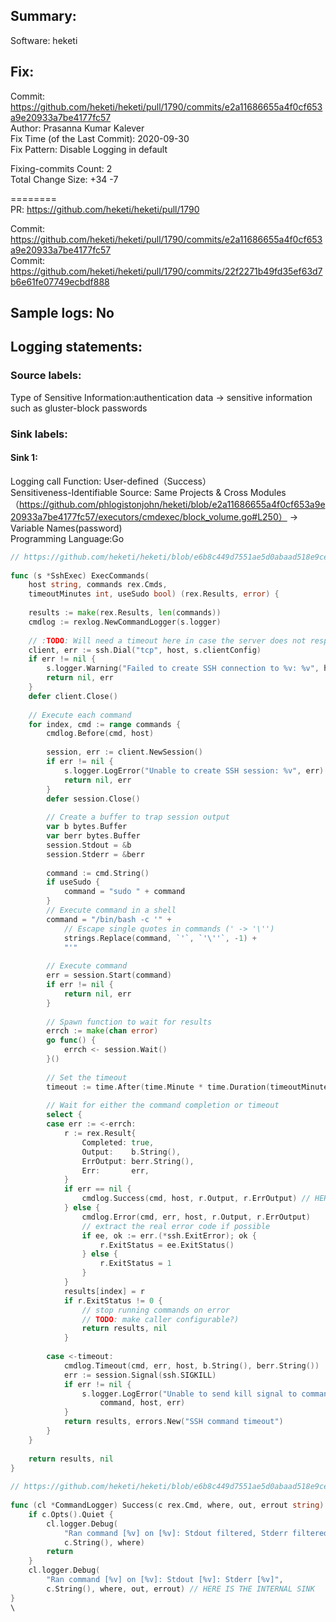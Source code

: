 ## Summary:  
Software: heketi  
## Fix:  
Commit: https://github.com/heketi/heketi/pull/1790/commits/e2a11686655a4f0cf653a9e20933a7be4177fc57  
Author: Prasanna Kumar Kalever  
Fix Time (of the Last Commit): 2020-09-30  
Fix Pattern: Disable Logging in default   
  
  
Fixing-commits Count: 2  
Total Change Size: +34 -7  
  

========  
PR: https://github.com/heketi/heketi/pull/1790  
  
Commit: https://github.com/heketi/heketi/pull/1790/commits/e2a11686655a4f0cf653a9e20933a7be4177fc57  
Commit: https://github.com/heketi/heketi/pull/1790/commits/22f2271b49fd35ef63d7b6e61fe07749ecbdf888  
## Sample logs: No  
## Logging statements:  
### Source labels:  
Type of Sensitive Information:authentication data -> sensitive information such as gluster-block passwords  
### Sink labels:  
#### Sink 1:  
Logging call Function:  User-defined（Success）  
Sensitiveness-Identifiable Source:  Same Projects & Cross Modules（https://github.com/phlogistonjohn/heketi/blob/e2a11686655a4f0cf653a9e20933a7be4177fc57/executors/cmdexec/block_volume.go#L250） -> Variable Names(password)  
Programming Language:Go  
```Go  
// https://github.com/heketi/heketi/blob/e6b8c449d7551ae5d0abaad518e9ce24b2ea2554/pkg/remoteexec/ssh/ssh.go#L131-L227  
  
func (s *SshExec) ExecCommands(  
	host string, commands rex.Cmds,  
	timeoutMinutes int, useSudo bool) (rex.Results, error) {  
  
	results := make(rex.Results, len(commands))  
	cmdlog := rexlog.NewCommandLogger(s.logger)  
  
	// :TODO: Will need a timeout here in case the server does not respond  
	client, err := ssh.Dial("tcp", host, s.clientConfig)  
	if err != nil {  
		s.logger.Warning("Failed to create SSH connection to %v: %v", host, err)  
		return nil, err  
	}  
	defer client.Close()  
  
	// Execute each command  
	for index, cmd := range commands {  
		cmdlog.Before(cmd, host)  
  
		session, err := client.NewSession()  
		if err != nil {  
			s.logger.LogError("Unable to create SSH session: %v", err)  
			return nil, err  
		}  
		defer session.Close()  
  
		// Create a buffer to trap session output  
		var b bytes.Buffer  
		var berr bytes.Buffer  
		session.Stdout = &b  
		session.Stderr = &berr  
  
		command := cmd.String()  
		if useSudo {  
			command = "sudo " + command  
		}  
		// Execute command in a shell  
		command = "/bin/bash -c '" +  
			// Escape single quotes in commands (' -> '\'')  
			strings.Replace(command, `'`, `'\''`, -1) +  
			"'"  
  
		// Execute command  
		err = session.Start(command)  
		if err != nil {  
			return nil, err  
		}  
  
		// Spawn function to wait for results  
		errch := make(chan error)  
		go func() {  
			errch <- session.Wait()  
		}()  
  
		// Set the timeout  
		timeout := time.After(time.Minute * time.Duration(timeoutMinutes))  
  
		// Wait for either the command completion or timeout  
		select {  
		case err := <-errch:  
			r := rex.Result{  
				Completed: true,  
				Output:    b.String(),  
				ErrOutput: berr.String(),  
				Err:       err,  
			}  
			if err == nil {  
				cmdlog.Success(cmd, host, r.Output, r.ErrOutput) // HERE IS THE SINK 1  
			} else {  
				cmdlog.Error(cmd, err, host, r.Output, r.ErrOutput)  
				// extract the real error code if possible  
				if ee, ok := err.(*ssh.ExitError); ok {  
					r.ExitStatus = ee.ExitStatus()  
				} else {  
					r.ExitStatus = 1  
				}  
			}  
			results[index] = r  
			if r.ExitStatus != 0 {  
				// stop running commands on error  
				// TODO: make caller configurable?)  
				return results, nil  
			}  
  
		case <-timeout:  
			cmdlog.Timeout(cmd, err, host, b.String(), berr.String())  
			err := session.Signal(ssh.SIGKILL)  
			if err != nil {  
				s.logger.LogError("Unable to send kill signal to command [%v] on host [%v]: %v",  
					command, host, err)  
			}  
			return results, errors.New("SSH command timeout")  
		}  
	}  
  
	return results, nil  
}  
  
// https://github.com/heketi/heketi/blob/e6b8c449d7551ae5d0abaad518e9ce24b2ea2554/pkg/remoteexec/log/commandlog.go#L39-L49  
  
func (cl *CommandLogger) Success(c rex.Cmd, where, out, errout string) {  
	if c.Opts().Quiet {  
		cl.logger.Debug(  
			"Ran command [%v] on [%v]: Stdout filtered, Stderr filtered",  
			c.String(), where)   
		return  
	}  
	cl.logger.Debug(  
		"Ran command [%v] on [%v]: Stdout [%v]: Stderr [%v]",  
		c.String(), where, out, errout) // HERE IS THE INTERNAL SINK  
}  
\  
```  
